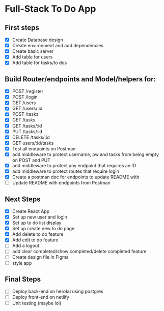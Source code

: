 # Full-Stack To Do App

## First steps

- [x] Create Database design
- [x] Create environment and add dependencies
- [x] Create basic server
- [x] Add table for users
- [x] Add table for tasks/to dos

## Build Router/endpoints and Model/helpers for:

- [x] POST /register
- [x] POST /login
- [x] GET /users
- [x] GET /users/:id
- [x] POST /tasks
- [x] GET /tasks
- [x] GET /tasks/:id
- [x] PUT /tasks/:id
- [x] DELETE /tasks/:id
- [x] GET users/:id/tasks
- [x] Test all endpoints on Postman
- [x] add middleware to protect username, pw and tasks from being empty on POST and PUT
- [x] add middleware to protect any endpoint that requires an ID
- [x] add middleware to protect routes that require login
- [x] Create a postman doc for endpoints to update README with
- [ ] Update README with endpoints from Postman

## Next Steps

- [x] Create React App
- [x] Set up new user and login
- [x] Set up to do list display
- [x] Set up create new to do page
- [x] Add delete to do feature
- [x] Add edit to do feature
- [ ] Add a logout
- [ ] add clear completed/show completed/delete completed feature
- [ ] Create design file in Figma
- [ ] style app

## Final Steps

- [ ] Deploy back-end on heroku using postgres
- [ ] Deploy front-end on netlify
- [ ] Unit testing (maybe lol)

